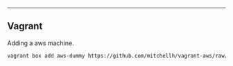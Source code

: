 ---
## Vagrant


Adding a aws machine.

``` bash
vagrant box add aws-dummy https://github.com/mitchellh/vagrant-aws/raw/master/dummy.box
```
